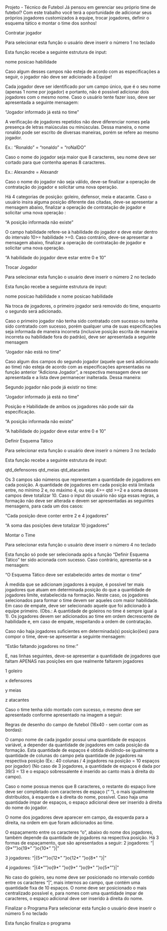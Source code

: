 Projeto - Técnico de Futebol
Já pensou em gerenciar seu próprio time de futebol? Com este trabalho você terá a oportunidade de adicionar seus próprios jogadores customizados à equipe, trocar jogadores, definir o esquema tático e montar o time dos sonhos!

Contratar jogador

Para selecionar esta função o usuário deve inserir o número 1 no teclado

Esta função recebe a seguinte estrutura de input:

nome posicao habilidade

Caso algum desses campos não esteja de acordo com as especificações a seguir, o jogador não deve ser adicionado à Equipe!

Cada jogador deve ser identificado por um campo único, que é o seu nome (apenas 1 nome por jogador) e portanto, não é possível adicionar dois jogadores com o mesmo nome. Caso o usuário tente fazer isso, deve ser apresentada a seguinte mensagem:

“Jogador informado já está no time”

A verificação de jogadores repetidos não deve diferenciar nomes pela presença de letras maiúsculas ou minúsculas. Dessa maneira, o nome ronaldo pode ser escrito de diversas maneiras, porém se refere ao mesmo jogador.

Ex.: “Ronaldo” = “ronaldo” = “roNalDO”

Caso o nome do jogador seja maior que 8 caracteres, seu nome deve ser cortado para que contenha apenas 8 caracteres.

Ex.: Alexandre = Alexandr

Caso o nome do jogador não seja válido, deve-se finalizar a operação de contratação do jogador e solicitar uma nova operação.

Há 4 categorias de posição: goleiro, defensor, meia e atacante. Caso o usuário insira alguma posição diferente das citadas, deve-se apresentar a mensagem abaixo, finalizar a operação de contratação de jogador e solicitar uma nova operação :

“A posição informada não existe” 

O campo habilidade refere-se à habilidade do jogador e deve estar dentro do intervalo 10>= habilidade >=0. Caso contrário, deve-se apresentar a mensagem abaixo, finalizar a operação de contratação de jogador e solicitar uma nova operação.

“A habilidade do jogador deve estar entre 0 e 10”

Trocar Jogador

Para selecionar esta função o usuário deve inserir o número 2 no teclado

Esta função recebe a seguinte estrutura de input:

nome posicao habilidade x nome posicao habilidade

Na troca de jogadores, o primeiro jogador será removido do time, enquanto o segundo será adicionado.

Caso o primeiro jogador não  tenha sido contratado com sucesso ou tenha sido contratado com sucesso, porém qualquer uma de suas especificações seja informada de maneira incorreta (inclusive posição escrita de maneira incorreta ou habilidade fora do padrão), deve ser apresentada a seguinte mensagem

“Jogador não está no time”

Caso algum dos campos do segundo jogador (aquele que será adicionado ao time) não esteja de acordo com as especificações apresentadas na função anterior “Adiciona Jogador”, a respectiva mensagem deve ser apresentada e a lista deve permanecer inalterada. Dessa maneira:

Segundo jogador não pode já existir no time:

 “Jogador informado já está no time”

Posição e Habilidade de ambos os jogadores não pode sair da especificação.

“A posição informada não existe” 

“A habilidade do jogador deve estar entre 0 e 10”


Definir Esquema Tático

Para selecionar esta função o usuário deve inserir o número 3 no teclado

Esta função recebe a seguinte estrutura de input:

qtd_defensores qtd_meias qtd_atacantes

Os 3 campos são números que representam a quantidade de jogadores em cada posição. A quantidade de jogadores em cada posição está limitada entre, no mínimo 2 e, no máximo 4, ou seja: 4>= qtd >=2 e a soma desses campos deve totalizar 10. Caso o input do usuário não siga essas regras, a formação não deve ser alterada e devem ser apresentadas as seguintes mensagens, para cada um dos casos:

“Cada posição deve conter entre 2 e 4 jogadores”

“A soma das posições deve totalizar 10 jogadores”


Montar o Time

Para selecionar esta função o usuário deve inserir o número 4 no teclado 

Esta função só pode ser selecionada após a função “Definir Esquema Tático” ter sido acionada com sucesso. Caso contrário, apresenta-se a mensagem:

“O Esquema Tático deve ser estabelecido antes de montar o time”

À medida que se adicionam jogadores à equipe, é possível ter mais jogadores que atuam em determinada posição do que a quantidade de jogadores limite, estabelecida na formação. Neste caso, os jogadores selecionados para formar o time devem ser aqueles com maior habilidade. Em caso de empate, deve ser selecionado aquele que foi adicionado à equipe primeiro. (Obs.: A quantidade de goleiros no time é sempre igual a 1). Os jogadores devem ser adicionados ao time em ordem decrescente de habilidade e, em caso de empate, respeitando a ordem de contratação.

Caso não haja jogadores suficientes em determinada(s) posição(ões) para compor o time, deve-se apresentar a seguinte mensagem:

“Estão faltando jogadores no time:”

E, nas linhas seguintes, deve-se apresentar a quantidade de jogadores que faltam APENAS nas posições em que realmente faltarem jogadores

1 goleiro

x defensores

y meias

z atacantes

Caso o time tenha sido montado com sucesso, o mesmo deve ser apresentado conforme apresentado na imagem a seguir:




Regras de desenho do campo de futebol (16x40 - sem contar com as bordas):

O campo nome de cada jogador possui uma quantidade de espaços variável, a depender da quantidade de jogadores em cada posição da formação. Esta quantidade de espaços é obtida dividindo-se igualmente a quantidade de colunas do campo pela quantidade de jogadores na respectiva posição (Ex.: 40 colunas / 4 jogadores na posição = 10 espaços por jogador) (No caso de 3 jogadores, a quantidade de espaços é dada por 39/3 = 13 e o espaço sobressalente é inserido ao canto mais à direita do campo).

Caso o nome possua menos que 8 caracteres, o restante do espaço livre deve ser completado com caracteres de espaço (“ “), o mais igualmente distribuídos, à esquerda e à direita do nome, possível. Caso haja uma quantidade ímpar de espaços, o espaço adicional deve ser inserido à direita do nome do jogador.

O nome dos jogadores deve aparecer em campo, da esquerda para a direita, na ordem em que foram adicionados ao time.

O espaçamento entre os caracteres “o”, abaixo do nome dos jogadores, também depende da quantidade de jogadores na respectiva posição. Há 3 formas de espaçamento, que são apresentados a seguir:
2 jogadores: “|{9*””}o{19*” ”}o{10*” ”}|”

3 jogadores: “|{5*””}o{12*” ”}o{12*” ”}o{8*" "}|”

4 jogadores: “|{4*””}o{9*” ”}o{9*” ”}o{9*" "}o{5*””}|”

No caso do goleiro, seu nome deve ser posicionado no intervalo contido entre os caracteres “|”, mais internos ao campo, que contém uma quantidade fixa de 10 espaços. O nome deve ser posicionado o mais centralizado possível e, para nomes com uma quantidade ímpar de caracteres, o espaço adicional deve ser inserido à direita do nome.


Finalizar o Programa
Para selecionar esta função o usuário deve inserir o número 5 no teclado

Esta função finaliza o programa
